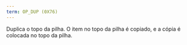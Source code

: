 ```yaml
---
term: OP_DUP (0X76)
---
```


Duplica o topo da pilha. O item no topo da pilha é copiado, e a cópia é colocada no topo da pilha.